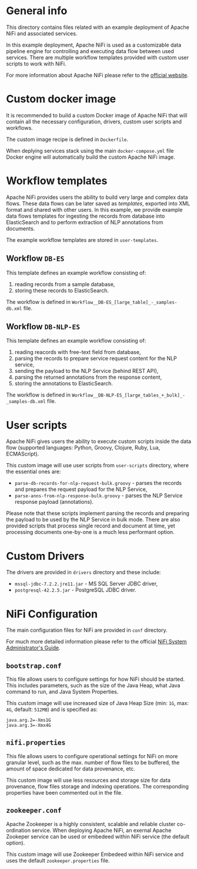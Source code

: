 # General info
This directory contains files related with an example deployment of Apache NiFi and associated services.

In this example deployment, Apache NiFi is used as a customizable data pipeline engine for controlling and executing data flow between used services. There are multiple workflow templates provided with custom user scripts to work with NiFi.

For more information about Apache NiFi please refer to the [official website](https://nifi.apache.org/).


# Custom docker image
It is recommended to build a custom Docker image of Apache NiFi that will contain all the necessary configuration, drivers, custom user scripts and workflows. 

The custom image recipe is defined in `Dockerfile`.

When deplying services stack using the main `docker-compose.yml` file Docker engine will automatically build the custom Apache NiFi image.


# Workflow templates
Apache NiFi provides users the ability to build very large and complex data flows. These data flows can be later saved as *templates*, exported into XML format and shared with other users. In this example, we provide example data flows templates for ingesting the records from database into ElasticSearch and to perform extraction of NLP annotations from documents.

The example workflow templates are stored in `user-templates`.

## Workflow `DB-ES`
This template defines an example workflow consisting of:
1. reading records from a sample database,
2. storing these records to ElasticSearch.

The workflow is defined in `Workflow__DB-ES_[large_table]_-_samples-db.xml` file.

## Workflow `DB-NLP-ES`
This template defines an example workflow consisting of:
1. reading reacords with free-text field from database, 
2. parsing the records to prepare service request content for the NLP service,
3. sending the payload to the NLP Service (behind REST API),
4. parsing the returned annotations from the response content,
5. storing the annotations to ElasticSearch.

The workflow is defined in `Workflow__DB-NLP-ES_[large_tables_+_bulk]_-_samples-db.xml` file.


# User scripts
Apache NiFi gives users the ability to execute custom scripts inside the data flow (supported languages: Python, Groovy, Clojure, Ruby, Lua, ECMAScript).

This custom image will use user scripts from `user-scripts` directory, where the essential ones are:
- `parse-db-records-for-nlp-request-bulk.groovy` - parses the records and prepares the request payload for the NLP Service,
- `parse-anns-from-nlp-response-bulk.groovy` - parses the NLP Service response payload (annotations).

Please note that these scripts implement parsing the records and preparing the payload to be used by the NLP Service in bulk mode. There are also provided scripts that process single record and document at time, yet processing documents one-by-one is a much less performant option.


# Custom Drivers
The drivers are provided in `drivers` directory and these include: 
- `mssql-jdbc-7.2.2.jre11.jar` - MS SQL Server JDBC driver,
- `postgresql-42.2.5.jar` - PostgreSQL JDBC driver.


# NiFi Configuration
The main configuration files for NiFi are provided in `conf` directory.

For much more detailed information please refer to the official [NiFi System Administrator's Guide](https://nifi.apache.org/docs/nifi-docs/html/administration-guide.html).

## `bootstrap.conf`
This file allows users to configure settings for how NiFi should be started. This includes parameters, such as the size of the Java Heap, what Java command to run, and Java System Properties.

This custom image will use increased size of Java Heap Size (min: `1G`, max: `4G`, default: `512MB`) and is specified as:
```
java.arg.2=-Xms1G
java.arg.3=-Xmx4G
```

## `nifi.properties`
This file allows users to configure operational settings for NiFi on more granular level, such as the max. number of flow files to be buffered, the amount of space dedicated for data provenance, etc.

This custom image will use less resources and storage size for data provenance, flow files storage and indexing operations. The corresponding properties have been commented out in the file.

## `zookeeper.conf`
Apache Zookeeper is a highly consistent, scalable and reliable cluster co-ordination service. When deploying Apache NiFi, an exernal Apache Zookeper service can be used or embedeed within NiFi service (the default option).

This custom image will use Zookeeper Embedeed within NiFi service and uses the default `zookeeper.properties` file.

